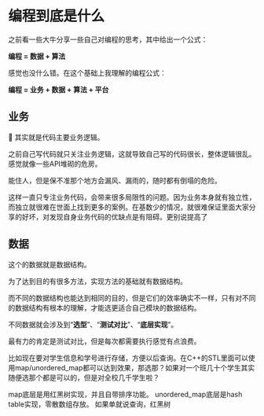 # 编程到底是什么

之前看一些大牛分享一些自己对编程的思考，其中给出一个公式：

**编程 = 数据 + 算法**

感觉也没什么错。在这个基础上我理解的编程公式：

**编程 = 业务 + 数据 + 算法 + 平台**

## 业务

其实就是代码主要业务逻辑。

之前自己写代码就只关注业务逻辑，这就导致自己写的代码很长，整体逻辑很乱。感觉就像一些API堆砌的危房。

能住人，但是保不准那个地方会漏风、漏雨的，随时都有倒塌的危险。

这样一直只专注业务代码，会带来很多局限性的问题。因为业务本身就有独立性，而独立就很难在世面上找到更多的案例。在基数少的情况，就很难保证里面大家分享的好坏，对发现自身业务代码的优缺点是有阻碍。更别说提高了

## 数据

这个的数据就是数据结构。

为了达到目的有很多方法，实现方法的基础就有数据结构。

而不同的数据结构也能达到相同的目的，但是它们的效率确实不一样，只有对不同的数据结构有根本的理解，才能选更适合自己模块的数据结构。

不同数据就会涉及到“**选型**”、“**测试对比**”、“**底层实现**”。

最有力的肯定是测试对比，但是每次都需要执行感觉有点浪费。

比如现在要对学生信息和学号进行存储，方便以后查询。在C++的STL里面可以使用map/unordered_map都可以达到效果，那选那？如果对一个班几十个学生其实随便选那个都是可以的，但是对全校几千学生啦？

map底层是用红黑树实现，并且自带排序功能。
unordered_map底层是hash table实现，零散数组存放。
如果单就说查询，红黑树

